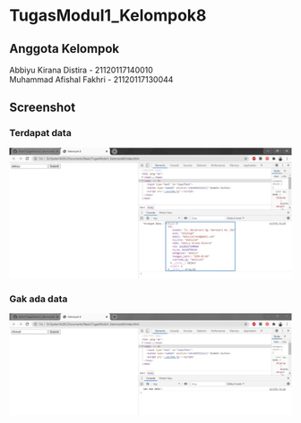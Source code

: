 # TugasModul1_Kelompok8
## Anggota Kelompok
Abbiyu Kirana Distira - 21120117140010 <br>
Muhammad Afishal Fakhri - 21120117130044

## Screenshot
### Terdapat data
<img src="ss Terdapat Data.jpg?raw=true">

### Gak ada data
<img src="ss Gak ada data.jpg?raw=true">
